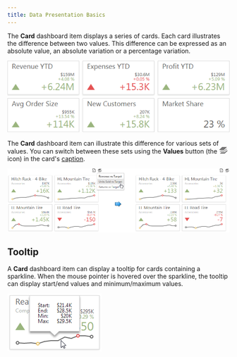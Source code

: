 ```yaml
---
title: Data Presentation Basics
---
```

The **Card** dashboard item displays a series of cards. Each card illustrates the difference between two values. This difference can be expressed as an absolute value, an absolute variation or a percentage variation.

![Cards_Web](../../../../images/Img22502.png)

The **Card** dashboard item can illustrate this difference for various sets of values. You can switch between these sets using the **Values** button (the ![Cards_ValuesIcon](../../../../images/Img22504.png) icon) in the card's [caption](../../../../../dashboard-for-web/articles/web-dashboard-viewer-mode/data-presentation/dashboard-layout.md).

![Cards_SwitchValues_Web](../../../../images/Img22503.png)

## Tooltip
A **Card** dashboard item can display a tooltip for cards containing a sparkline. When the mouse pointer is hovered over the sparkline, the tooltip can display start/end values and minimum/maximum values.

![CardSparkline_Tooltip_Web](../../../../images/Img23717.png)